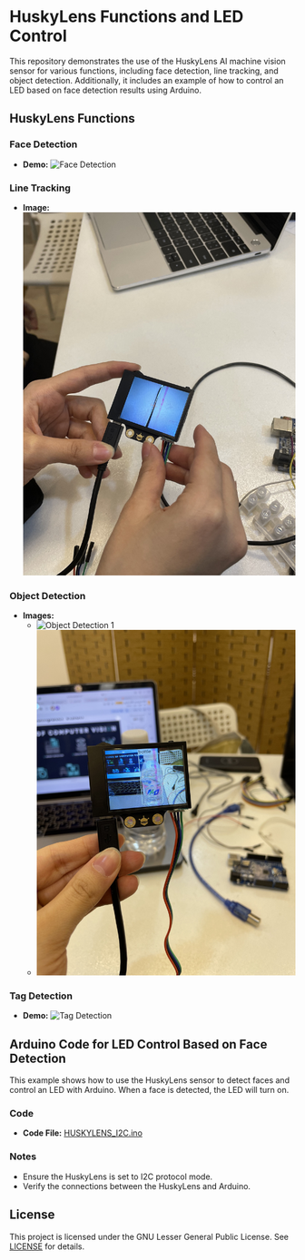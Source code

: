 # HuskyLens Functions and LED Control

This repository demonstrates the use of the HuskyLens AI machine vision sensor for various functions, including face detection, line tracking, and object detection. Additionally, it includes an example of how to control an LED based on face detection results using Arduino.

## HuskyLens Functions

### Face Detection
- **Demo:**
   ![Face Detection](https://github.com/shathalshehri/Huskylens/blob/main/IMG_4061-ezgif.com-video-to-gif-converter.gif)

### Line Tracking
- **Image:**
   ![Line Tracking](https://github.com/shathalshehri/Huskylens/blob/main/IMG_4095.jpeg)

### Object Detection
- **Images:**
  - ![Object Detection 1](https://github.com/shathalshehri/Huskylens/blob/main/Screenshot%201446-01-25%20at%201.54.09%E2%80%AFAM.png)
  - ![Object Detection 2](https://github.com/shathalshehri/Huskylens/blob/main/IMG_4062.jpeg)

### Tag Detection
- **Demo:** ![Tag Detection](https://github.com/shathalshehri/Huskylens/blob/main/tagdetection.gif)

## Arduino Code for LED Control Based on Face Detection

This example shows how to use the HuskyLens sensor to detect faces and control an LED with Arduino. When a face is detected, the LED will turn on.

### Code

- **Code File:** [HUSKYLENS_I2C.ino](https://github.com/shathalshehri/Huskylens/blob/main/HUSKYLENS_I2C.ino)

### Notes
- Ensure the HuskyLens is set to I2C protocol mode.
- Verify the connections between the HuskyLens and Arduino.

## License

This project is licensed under the GNU Lesser General Public License. See [LICENSE](LICENSE) for details.
